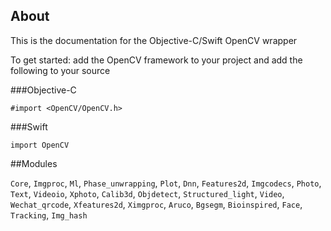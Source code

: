 ## About

This is the documentation for the Objective-C/Swift OpenCV wrapper

To get started: add the OpenCV framework to your project and add the following to your source

###Objective-C

    #import <OpenCV/OpenCV.h>

###Swift

    import OpenCV



##Modules

`Core`, `Imgproc`, `Ml`, `Phase_unwrapping`, `Plot`, `Dnn`, `Features2d`, `Imgcodecs`, `Photo`, `Text`, `Videoio`, `Xphoto`, `Calib3d`, `Objdetect`, `Structured_light`, `Video`, `Wechat_qrcode`, `Xfeatures2d`, `Ximgproc`, `Aruco`, `Bgsegm`, `Bioinspired`, `Face`, `Tracking`, `Img_hash`